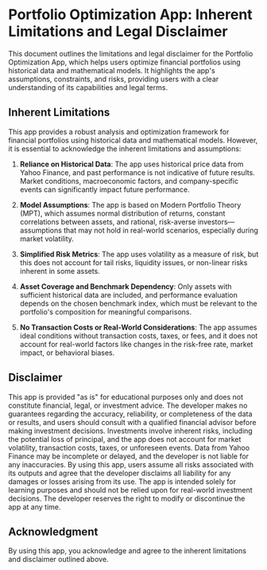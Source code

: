 # Portfolio Optimization App: Inherent Limitations and Legal Disclaimer

This document outlines the limitations and legal disclaimer for the Portfolio Optimization App, which helps users optimize financial portfolios using historical data and mathematical models. It highlights the app's assumptions, constraints, and risks, providing users with a clear understanding of its capabilities and legal terms.


## Inherent Limitations

This app provides a robust analysis and optimization framework for financial portfolios using historical data and mathematical models. However, it is essential to acknowledge the inherent limitations and assumptions:

1. **Reliance on Historical Data**: The app uses historical price data from Yahoo Finance, and past performance is not indicative of future results. Market conditions, macroeconomic factors, and company-specific events can significantly impact future performance.

2. **Model Assumptions**: The app is based on Modern Portfolio Theory (MPT), which assumes normal distribution of returns, constant correlations between assets, and rational, risk-averse investors—assumptions that may not hold in real-world scenarios, especially during market volatility.

3. **Simplified Risk Metrics**: The app uses volatility as a measure of risk, but this does not account for tail risks, liquidity issues, or non-linear risks inherent in some assets.

4. **Asset Coverage and Benchmark Dependency**: Only assets with sufficient historical data are included, and performance evaluation depends on the chosen benchmark index, which must be relevant to the portfolio's composition for meaningful comparisons.

5. **No Transaction Costs or Real-World Considerations**: The app assumes ideal conditions without transaction costs, taxes, or fees, and it does not account for real-world factors like changes in the risk-free rate, market impact, or behavioral biases.


## Disclaimer

This app is provided "as is" for educational purposes only and does not constitute financial, legal, or investment advice. The developer makes no guarantees regarding the accuracy, reliability, or completeness of the data or results, and users should consult with a qualified financial advisor before making investment decisions. Investments involve inherent risks, including the potential loss of principal, and the app does not account for market volatility, transaction costs, taxes, or unforeseen events. Data from Yahoo Finance may be incomplete or delayed, and the developer is not liable for any inaccuracies. By using this app, users assume all risks associated with its outputs and agree that the developer disclaims all liability for any damages or losses arising from its use. The app is intended solely for learning purposes and should not be relied upon for real-world investment decisions. The developer reserves the right to modify or discontinue the app at any time.

## Acknowledgment
By using this app, you acknowledge and agree to the inherent limitations and disclaimer outlined above.
